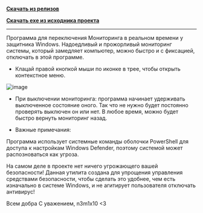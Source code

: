 **[Скачать из релизов](https://github.com/N3M1X10/DWD/releases)**

**[Скачать exe из исходника проекта](https://github.com/N3M1X10/DWD/raw/main/Disable%20Windows%20Defender/bin/Release/Disable%20Windows%20Defender.exe)**

---

Программа для переключения Мониторинга в реальном времени у защитника Windows.
Надоедливый и прожорливый мониторинг системы, который замедляет компьютер, можно быстро и с фиксацией, отключать в этой программе.

- Клацай правой кнопкой мыши по иконке в трее, чтобы открыть контекстное меню.

![image](https://github.com/user-attachments/assets/66cc872b-dea8-4293-aaca-98ad9075be2e)


- При выключении мониторинга: программа начинает удерживать выключенное состояние оного. 
Так что не нужно будет постоянно проверять выключен он или нет. 
В любое время, можно будет быстро вернуть мониторинг назад.

- Важные примечания:

Программа использует системные команды оболочки PowerShell для доступа к настройкам Windows Defender, поэтому системой может распозноваться как угроза.

На самом деле в проекте нет ничего угрожающего вашей безопасности! 
Данная утилита создана для упрощения управления средствами безопасности, чтобы сделать это удобнее, чем есть изначально в системе Windows, и не агитирует пользователя отключать антивирус!

Всем добра
С уважением, n3m1x10 <3
